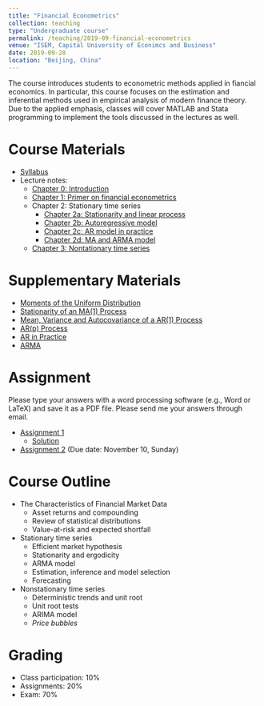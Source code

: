 ```yaml
---
title: "Financial Econometrics"
collection: teaching
type: "Undergraduate course"
permalink: /teaching/2019-09-financial-econometrics
venue: "ISEM, Capital University of Econimcs and Business"
date: 2019-09-28
location: "Beijing, China"
---
```


The course introduces students to econometric methods applied in fiancial economics. In particular, this course focuses on the estimation and inferential methods used in empirical analysis of modern finance theory. Due to the applied emphasis, classes will cover MATLAB  and Stata programming to implement the tools discussed in the lectures as well.

Course Materials
======
* [Syllabus](https://github.com/cheungyinglun/cheungyinglun.github.io/raw/master/files/teaching/2019-09-financial-econometrics/syllabusFE_2019.pdf)
* Lecture notes:
  * [Chapter 0: Introduction](https://github.com/cheungyinglun/cheungyinglun.github.io/raw/master/files/teaching/2019-09-financial-econometrics/00_Intro.pdf)
  * [Chapter 1: Primer on financial econometrics](https://github.com/cheungyinglun/cheungyinglun.github.io/raw/master/files/teaching/2019-09-financial-econometrics/01_Preliminary.pdf)
  * Chapter 2: Stationary time series
    * [Chapter 2a: Stationarity and linear process](https://github.com/cheungyinglun/cheungyinglun.github.io/raw/master/files/teaching/2019-09-financial-econometrics/02a_Stationary_WN_LP.pdf)
    * [Chapter 2b: Autoregressive model](https://github.com/cheungyinglun/cheungyinglun.github.io/raw/master/files/teaching/2019-09-financial-econometrics/02b_Stationary_AR.pdf)
    * [Chapter 2c: AR model in practice](https://github.com/cheungyinglun/cheungyinglun.github.io/raw/master/files/teaching/2019-09-financial-econometrics/02c_Stationary_Fcst.pdf)
    * [Chapter 2d: MA and ARMA model](https://github.com/cheungyinglun/cheungyinglun.github.io/raw/master/files/teaching/2019-09-financial-econometrics/02d_Stationary_MA.pdf)
  * [Chapter 3: Nontationary time series](https://github.com/cheungyinglun/cheungyinglun.github.io/raw/master/files/teaching/2019-09-financial-econometrics/03_Nonstationary.pdf)

Supplementary Materials
=====
* [Moments of the Uniform Distribution](https://github.com/cheungyinglun/cheungyinglun.github.io/raw/master/files/teaching/2019-09-financial-econometrics/moments.pdf)
* [Stationarity of an MA(1) Process](https://github.com/cheungyinglun/cheungyinglun.github.io/raw/master/files/teaching/2019-09-financial-econometrics/stationarity.pdf)
* [Mean, Variance and Autocovariance of a AR(1) Process](https://github.com/cheungyinglun/cheungyinglun.github.io/raw/master/files/teaching/2019-09-financial-econometrics/AR1.pdf)
* [AR(p) Process](https://github.com/cheungyinglun/cheungyinglun.github.io/raw/master/files/teaching/2019-09-financial-econometrics/ARp.pdf)
* [AR in Practice](https://github.com/cheungyinglun/cheungyinglun.github.io/raw/master/files/teaching/2019-09-financial-econometrics/AR_in_practice.pdf)
* [ARMA](https://github.com/cheungyinglun/cheungyinglun.github.io/raw/master/files/teaching/2019-09-financial-econometrics/ARMA.pdf)

Assignment
=====
Please type your answers with a word processing software (e.g., Word or LaTeX) and save it as a PDF file. Please send me your answers through email.

* [Assignment 1](https://github.com/cheungyinglun/cheungyinglun.github.io/raw/master/files/teaching/2019-09-financial-econometrics/assignment_1.pdf)
  * [Solution](https://github.com/cheungyinglun/cheungyinglun.github.io/raw/master/files/teaching/2019-09-financial-econometrics/assignment_1_solution.pdf)
* [Assignment 2](https://github.com/cheungyinglun/cheungyinglun.github.io/raw/master/files/teaching/2019-09-financial-econometrics/assignment_2_questions.pdf) (Due date: November 10, Sunday)


Course Outline
======
* The Characteristics of Financial Market Data
  * Asset returns and compounding
  * Review of statistical distributions
  * Value-at-risk and expected shortfall
* Stationary time series
  * Efficient market hypothesis
  * Stationarity and ergodicity
  * ARMA model
  * Estimation, inference and model selection
  * Forecasting
* Nonstationary time series
  * Deterministic trends and unit root
  * Unit root tests
  * ARIMA model
  * _Price bubbles_

Grading
======
* Class participation: 10%
* Assignments: 20%
* Exam: 70%
